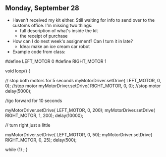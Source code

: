 ## Monday, September 28

- Haven't received my kit either. Still waiting for info to send over to the customs office. I'm missing two things:
    - full description of what's inside the kit
    - the receipt of purchase
- How can I do next week's assignment? Can I turn it in late?
    - Idea: make an ice cream car robot
- Example code from class:

#define LEFT_MOTOR 0
#define RIGHT_MOTOR 1


void loop()
{

  // stop both motors for 5 seconds
  myMotorDriver.setDrive( LEFT_MOTOR, 0, 0); //stop motor
  myMotorDriver.setDrive( RIGHT_MOTOR, 0, 0); //stop motor
  delay(5000);

  //go forward for 10 seconds

  myMotorDriver.setDrive( LEFT_MOTOR, 0, 200);
  myMotorDriver.setDrive( RIGHT_MOTOR, 1, 200);
  delay(10000);

  // turn right just a little

  myMotorDriver.setDrive( LEFT_MOTOR, 0, 50);
  myMotorDriver.setDrive( RIGHT_MOTOR, 0, 25);
  delay(500);

  while (1)
    ;
}

